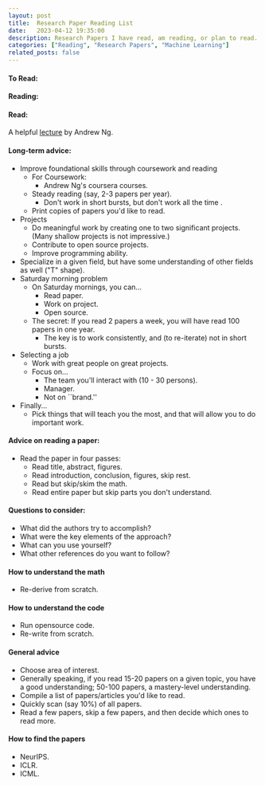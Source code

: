 ```yaml
---
layout: post
title:  Research Paper Reading List
date:   2023-04-12 19:35:00
description: Research Papers I have read, am reading, or plan to read.
categories: ["Reading", "Research Papers", "Machine Learning"]
related_posts: false
---
```



#### To Read:

#### Reading:

#### Read:

A helpful [lecture](https://crossminds.ai/video/andrew-ng-how-to-read-research-papers-and-machine-learning-career-advice-600242af495ecadbf27b382e/) by Andrew Ng.

#### Long-term advice:
- Improve foundational skills through coursework and reading
    - For Coursework:
        - Andrew Ng's coursera courses.
    - Steady reading (say, 2-3 papers per year).
        - Don't work in short bursts, but don't work all the time .
    - Print copies of papers you'd like to read.
- Projects
    - Do meaningful work by creating one to two significant projects. (Many shallow projects is not impressive.)
    - Contribute to open source projects.
    - Improve programming ability.
- Specialize in a given field, but have some understanding of other fields as well ("T" shape). 
- Saturday morning problem
    - On Saturday mornings, you can...
        - Read paper.
        - Work on project.
        - Open source.
    - The secret: If you read 2 papers a week, you will have read 100 papers in one year. 
        - The key is to work consistently, and (to re-iterate) not in short bursts.
- Selecting a job
    - Work with great people on great projects.
    - Focus on...
        - The team you'll interact with (10 - 30 persons).
        - Manager.
        - Not on ``brand.''
- Finally...
    - Pick things that will teach you the most, and that will allow you to do important work.

#### Advice on reading a paper: 
- Read the paper in four passes: 
    - Read title, abstract, figures.
    - Read introduction, conclusion, figures, skip rest.
    - Read but skip/skim the math.
    - Read entire paper but skip parts you don't understand.

#### Questions to consider:
- What did the authors try to accomplish?
- What were the key elements of the approach?
- What can you use yourself?
- What other references do you want to follow?

#### How to understand the math
- Re-derive from scratch.

#### How to understand the code
- Run opensource code.
- Re-write from scratch.

#### General advice
- Choose area of interest.
- Generally speaking, if you read 15-20 papers on a given topic, you have a good understanding; 50-100 papers, a mastery-level understanding.
- Compile a list of papers/articles you'd like to read.
- Quickly scan (say 10%) of all papers.
- Read a few papers, skip a few papers, and then decide which ones to read more.

#### How to find the papers
- NeurIPS.
- ICLR.
- ICML.

